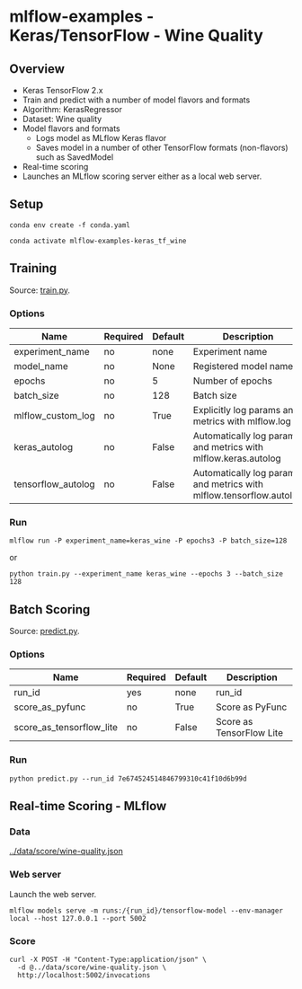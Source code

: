 # mlflow-examples - Keras/TensorFlow - Wine Quality


## Overview

* Keras TensorFlow 2.x 
* Train and predict with a number of model flavors and formats
* Algorithm: KerasRegressor
* Dataset: Wine quality
* Model flavors and formats
  * Logs model as MLflow Keras flavor 
  * Saves model in a number of other TensorFlow formats (non-flavors) such as SavedModel
* Real-time scoring
 * Launches an MLflow scoring server either as a local web server.
## Setup

`conda env create -f conda.yaml`

`conda activate mlflow-examples-keras_tf_wine`

## Training

Source: [train.py](train.py).

### Options

|Name | Required | Default | Description|
|-----|----------|---------|------------|
| experiment_name | no | none | Experiment name|
| model_name | no | None | Registered model name|
| epochs | no | 5 | Number of epochs |
| batch_size | no | 128 | Batch size |
| mlflow_custom_log | no | True | Explicitly log params and metrics with mlflow.log |
| keras_autolog | no | False | Automatically log params and metrics with mlflow.keras.autolog |
| tensorflow_autolog | no | False | Automatically log params and metrics with mlflow.tensorflow.autolog |


### Run
```
mlflow run -P experiment_name=keras_wine -P epochs3 -P batch_size=128
```
or
```
python train.py --experiment_name keras_wine --epochs 3 --batch_size 128
```

## Batch Scoring

Source: [predict.py](predict.py).

### Options

|Name | Required | Default | Description|
|-----|----------|---------|------------|
| run_id | yes | none | run_id |
| score_as_pyfunc | no | True | Score as PyFunc  |
| score_as_tensorflow_lite | no | False | Score as TensorFlow Lite  |

### Run
```
python predict.py --run_id 7e674524514846799310c41f10d6b99d
```

## Real-time Scoring - MLflow

### Data
[../data/score/wine-quality.json](../../data/score/wine-quality.json)

### Web server

Launch the web server.
```
mlflow models serve -m runs:/{run_id}/tensorflow-model --env-manager local --host 127.0.0.1 --port 5002
```


### Score 
```
curl -X POST -H "Content-Type:application/json" \
  -d @../data/score/wine-quality.json \
  http://localhost:5002/invocations
```
